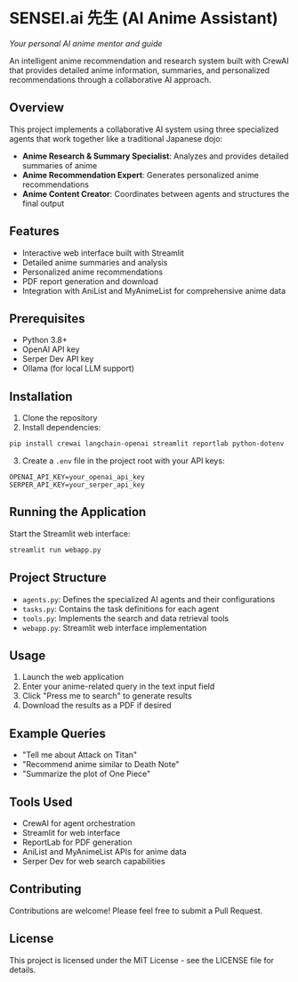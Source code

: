 # SENSEI.ai 先生 (AI Anime Assistant)

*Your personal AI anime mentor and guide*

An intelligent anime recommendation and research system built with CrewAI that provides detailed anime information, summaries, and personalized recommendations through a collaborative AI approach.

## Overview

This project implements a collaborative AI system using three specialized agents that work together like a traditional Japanese dojo:
- **Anime Research & Summary Specialist**: Analyzes and provides detailed summaries of anime
- **Anime Recommendation Expert**: Generates personalized anime recommendations
- **Anime Content Creator**: Coordinates between agents and structures the final output

## Features

- Interactive web interface built with Streamlit
- Detailed anime summaries and analysis
- Personalized anime recommendations
- PDF report generation and download
- Integration with AniList and MyAnimeList for comprehensive anime data

## Prerequisites

- Python 3.8+
- OpenAI API key
- Serper Dev API key
- Ollama (for local LLM support)

## Installation

1. Clone the repository
2. Install dependencies:
```bash
pip install crewai langchain-openai streamlit reportlab python-dotenv
```

3. Create a `.env` file in the project root with your API keys:
```
OPENAI_API_KEY=your_openai_api_key
SERPER_API_KEY=your_serper_api_key
```

## Running the Application

Start the Streamlit web interface:
```bash
streamlit run webapp.py
```

## Project Structure

- `agents.py`: Defines the specialized AI agents and their configurations
- `tasks.py`: Contains the task definitions for each agent
- `tools.py`: Implements the search and data retrieval tools
- `webapp.py`: Streamlit web interface implementation

## Usage

1. Launch the web application
2. Enter your anime-related query in the text input field
3. Click "Press me to search" to generate results
4. Download the results as a PDF if desired

## Example Queries

- "Tell me about Attack on Titan"
- "Recommend anime similar to Death Note"
- "Summarize the plot of One Piece"

## Tools Used

- CrewAI for agent orchestration
- Streamlit for web interface
- ReportLab for PDF generation
- AniList and MyAnimeList APIs for anime data
- Serper Dev for web search capabilities

## Contributing

Contributions are welcome! Please feel free to submit a Pull Request.

## License

This project is licensed under the MIT License - see the LICENSE file for details.
